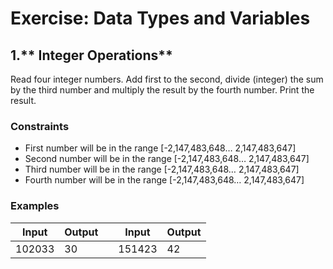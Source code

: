﻿# Exercise: Data Types and Variables

## **1.**** Integer Operations**

Read four integer numbers. Add first to the second, divide (integer) the sum by the third number and multiply the result by the fourth number. Print the result.

### **Constraints**

- First number will be in the range [-2,147,483,648… 2,147,483,647]
- Second number will be in the range [-2,147,483,648… 2,147,483,647]
- Third number will be in the range [-2,147,483,648… 2,147,483,647]
- Fourth number will be in the range [-2,147,483,648… 2,147,483,647]

### **Examples**

| **Input** | **Output** |   | **Input** | **Output** |
| --- | --- | --- | --- | --- |
| 102033  | 30 |   | 151423 | 42 |